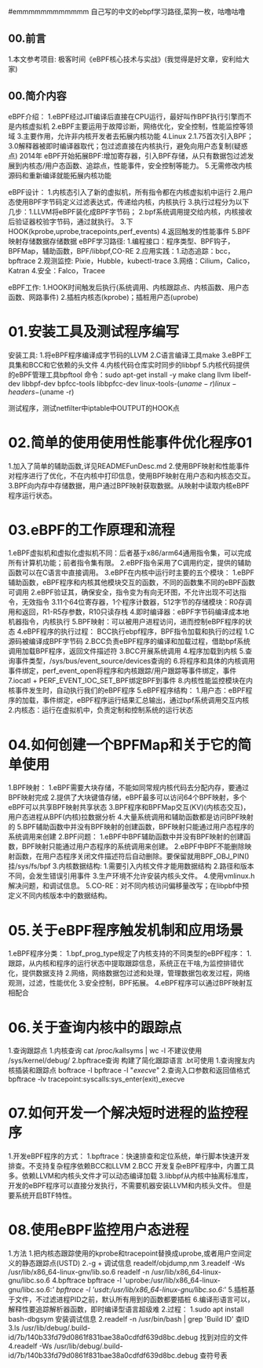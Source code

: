 #emmmmmmmmmmmm 自己写的中文的ebpf学习路径,菜狗一枚，咕噜咕噜



## 00.前言
1.本文参考项目: 极客时间《eBPF核心技术与实战》(我觉得是好文章，安利给大家)


## 00.简介内容
eBPF介绍：
1.eBPF经过JIT编译后直接在CPU运行，最好叫作BPF执行引擎而不是内核虚拟机
2.eBPF主要运用于故障诊断，网络优化，安全控制，性能监控等领域
3.主要作用，允许非内核开发者去拓展内核功能
4.Linux 2.1.75首次引入BPF；3.0解释器被即时编译器取代；包过滤直接在内核执行，避免向用户态复制(疑惑点)
  2014年 eBPF开始拓展BPF:增加寄存器，引入BPF存储，从只有数据包过滤发展到内核态/用户态函数、追踪点，性能事件，安全控制等能力。
5.无需修改内核源码和重新编译就能拓展内核功能

eBPF设计：
1.内核态引入了新的虚拟机，所有指令都在内核虚拟机中运行
2.用户态使用BPF字节码定义过滤表达式，传递给内核，内核执行
3.执行过程分为以下几步：1.LLVM将eBPF装化成BPF字节码；
                        2.bpf系统调用提交给内核，内核接收后验证器校验字节码，通过就执行。
                        3.下HOOK(kprobe,uprobe,tracepoints,perf_events)
                        4.返回触发的性能事件
                        5.BPF映射存储数据存储数据
eBPF学习路径:
1.编程接口：程序类型、BPF钩子，BPFMap，辅助函数，BPF/libbpf,CO-RE
2.应用实践：1.动态追踪：bcc，bpftrace
            2.观测监控: Pixie，Hubble，kubectl-trace
            3.网络：Cilium，Calico，Katran
            4.安全：Falco，Tracee


eBPF工作:
1.HOOK时间触发后执行(系统调用、内核跟踪点、内核函数、用户态函数、网路事件)
2.插桩内核态(kprobe)；插桩用户态(uprobe)

# 01.安装工具及测试程序编写
安装工具:
1.将eBPF程序编译成字节码的LLVM
2.C语言编译工具make
3.eBPF工具集和BCC和它依赖的头文件
4.内核代码仓库实时同步的libbpf
5.内核代码提供的eBPF管理工具bpftool
命令：sudo apt-get install -y  make clang llvm libelf-dev libbpf-dev bpfcc-tools libbpfcc-dev linux-tools-$(uname -r) linux-headers-$(uname -r)

测试程序，测试netfilter中iptable中OUTPUT的HOOK点

# 02.简单的使用使用性能事件优化程序01
1.加入了简单的辅助函数,详见READMEFunDesc.md
2.使用BPF映射和性能事件对程序进行了优化，不在内核中打印信息，使用BPF映射在用户态和内核态交互。
3.BPF向内存中存储数据，用户通过BPF映射获取数据。从映射中读取内核eBPF程序运行状态。

# 03.eBPF的工作原理和流程
1.eBPF虚拟机和虚拟化虚拟机不同：后者基于x86/arm64通用指令集，可以完成所有计算机功能；前者指令集有限。
2.eBPF指令采用了C调用约定，提供的辅助函数可以在C语言中直接调用。
3.eBPF在内核中运行时主要的五个模块：
	1.eBPF辅助函数，eBPF程序和内核其他模块交互的函数，不同的函数集不同的eBPF函数可调用
	2.eBPF验证其，确保安全，指令变为有向无环图，不允许出现不可达指令，无效指令
	3.11个64位寄存器，1个程序计数器，512字节的存储模块：R0存调用和返回，R1-R5存参数，R10只读存栈
	4.即时编译器：eBPF字节码编译成本地机器指令，内核执行
	5.BPF映射：可以被用户进程访问，进而控制eBPF程序的状态
4.eBPF程序的执行过程：
	BCC执行ebpf程序，BPF指令加载和执行的过程
	1.C源码被编译成BPF字节码
	2.BCC负责eBPF程序的编译和加载过程，借助bpf系统调用加载BPF程序，返回文件描述符
	3.BCC开展系统调用
	4.程序加载到内核
	5.查询事件类型，/sys/bus/event_source/devices查询的
	6.将程序和具体的内核调用事件绑定，perf_event_open将程序和内核跟踪/用户跟踪等事件绑定，事件
	7.iocatl + PERF_EVENT_IOC_SET_BPF绑定BPF到事件
	8.内核性能监控模块在内核事件发生时，自动执行我们的eBPF程序
5.eBPF程序结构：
	1.用户态：eBPF程序的加载，事件绑定，eBPF程序运行结果汇总输出，通过bpf系统调用交互内核
	2.内核态：运行在虚拟机中，负责定制和控制系统的运行状态

# 04.如何创建一个BPFMap和关于它的简单使用
1.BPF映射：
        1.eBPF需要大块存储，不能如同常规内核代码去分配内存，要通过BPF映射完成
        2.提供了大块键值存储，eBPF最多可以访问64个BPF映射，多个eBPF可以共享BPF映射共享状态
        3.BPF程序和BPFMap交互(KV)(内核态交互)，用户态进程从BPF(内核)拉数据分析
        4.大量系统调用和辅助函数都是访问BPF映射的
	5.BPF辅助函数中并没有BPF映射的创建函数，BPF映射只能通过用户态程序的系统调用来创建
2.BPF问题：
	1.eBPF中BPF辅助函数中并没有BPF映射的创建函数，BPF映射只能通过用户态程序的系统调用来创建。
	2.eBPF中BPF不能删除映射函数，在用户态程序关闭文件描述符后自动删除。要保留就用BPF_OBJ_PIN() 挂/sys/fs/bpf
3.内核数据结构:
	1.需要引入内核文件才能用数据结构
	2.路径和版本不同，会发生错误引用事件
	3.生产环境不允许安装内核头文件。
	4.使用vmlinux.h解决问题，和调试信息。
	5.CO-RE：对不同内核访问偏移量改写；在libpbf中预定义不同内核版本中的数据结构。

# 05.关于eBPF程序触发机制和应用场景
1.eBPF程序分类：
	1.bpf_prog_type规定了内核支持的不同类型的eBPF程序：
		1.跟踪，从内核和程序的运行状态中提取跟踪信息，系统正在干啥,为监控排错优化，提供数据支持
		2.网络，网络数据包过滤和处理，管理数据包收发过程，网络观测，过滤，性能优化
		3.安全控制，BPF拓展。
		4.eBPF程序可以通过BPF映射互相配合

# 06.关于查询内核中的跟踪点
1.查询跟踪点
	1.内核查询 cat /proc/kallsyms | wc -l 不建议使用 /sys/kernel/debug/
	2.bpftrace查询 构建了简化跟踪语言 .bt可使用
		1.查询搜友内核插装和跟踪点 boftrace -l  bpftrace -l "*execve*"
		2.查询入口参数和返回值格式 bpftrace -lv tracepoint:syscalls:sys_enter(exit)_execve

# 07.如何开发一个解决短时进程的监控程序
1.开发eBPF程序的方式：
	1.bpftrace：快速排查和定位系统，单行脚本快速开发排查。不支持复杂程序依赖BCC和LLVM
	2.BCC 开发复杂eBPF程序中，内置工具多。依赖LLVM和内核头文件才可以动态编译加载
	3.libbpf从内核中抽离标准库，开发的eBPF程序可以直接分发执行，不需要机器安装LLVM和内核头文件。 但是要系统开启BTF特性。

# 08.使用eBPF监控用户态进程
1.方法
	1.把内核态跟踪使用的kprobe和tracepoint替换成uprobe,或者用户空间定义的静态跟踪点(USTD)
	2.-g + 调试信息 readelf/objdump,nm 
	3.readelf -Ws /usr/lib/x86_64-linux-gnv/lib.so.6 readelf -n /usr/lib/x86_64-linux-gnu/libc.so.6
	4.bpftrace bpftrace -l 'uprobe:/usr/lib/x86_64-linux-gnu/libc.so.6:*' bpftrace -l 'usdt:/usr/lib/x86_64-linux-gnu/libc.so.6:*'
	5.插桩基于文件，不过滤进程PID之前，默认所有用到的函数都要插桩
	6.编译形语言可以，解释性要追踪解析器函数，即时编译型语言超级难
2.过程：
	1.sudo apt install bash-dbgsym 安装调试信息
	2.readelf -n /usr/bin/bash | grep 'Build ID' 查ID
	3.ls /usr/lib/debug/.build-id/7b/140b33fd79d0861f831bae38a0cdfdf639d8bc.debug 找到对应的文件
	4.readelf -Ws /usr/lib/debug/.build-id/7b/140b33fd79d0861f831bae38a0cdfdf639d8bc.debug 查符号表	
